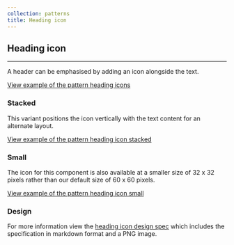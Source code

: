 ```yaml
---
collection: patterns
title: Heading icon
---
```


## Heading icon

<hr>

A header can be emphasised by adding an icon alongside the text.

<a href="https://vanilla-framework.github.io/vanilla-framework/examples/patterns/heading-icon/"
  class="js-example">
View example of the pattern heading icons
</a>

### Stacked

This variant positions the icon vertically with the text content for an alternate layout.

<a href="https://vanilla-framework.github.io/vanilla-framework/examples/patterns/heading-icon-stacked/"
  class="js-example">
View example of the pattern heading icon stacked
</a>

### Small

The icon for this component is also available at a smaller size of 32 x 32 pixels rather than our default size of 60 x 60 pixels.

<a href="https://vanilla-framework.github.io/vanilla-framework/examples/patterns/heading-icon-small/"
  class="js-example">
View example of the pattern heading icon small
</a>

### Design

For more information view the [heading icon design spec](https://github.com/ubuntudesign/vanilla-design/tree/master/Heading%20icon) which includes the specification in markdown format and a PNG image.
